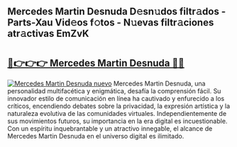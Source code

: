 ## Mercedes Martin Desnuda D𝚎sn𝚞dos filtr𝚊dos - Parts-Xau Vid𝚎os f𝚘tos - N𝚞evas filtr𝚊ciones atr𝚊ctivas EmZvK

# <h2><a href="http://mb1luc.tromn.icu/?c=Mercedes+Martin+Desnuda">🔗👉👉👉 Mercedes Martin Desnuda 🔗🔗</a></h2>

[![Mercedes Martin Desnuda nuevo](https://i.imgur.com/pEAQMta.gif)](http://mb1luc.tromn.icu/?c=Mercedes+Martin+Desnuda)
Mercedes Martin Desnuda, una personalidad multifacética y enigmática, desafía la comprensión fácil. Su innovador estilo de comunicación en línea ha cautivado y enfurecido a los críticos, encendiendo debates sobre la privacidad, la expresión artística y la naturaleza evolutiva de las comunidades virtuales. Independientemente de sus movimientos futuros, su importancia en la era digital es incuestionable. Con un espíritu inquebrantable y un atractivo innegable, el alcance de Mercedes Martin Desnuda en el universo digital es ilimitado.
